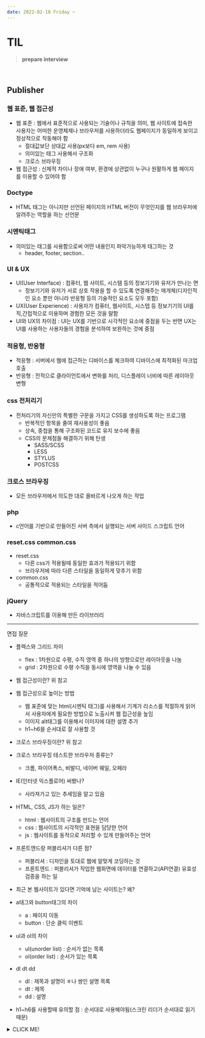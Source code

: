 ```yaml
---
date: 2022-02-18 Friday ~
---
```


# TIL

> **prepare interview**
<br />

## Publisher

### 웹 표준, 웹 접근성
- 웹 표준 : 웹에서 표준적으로 사용되는 기술이나 규칙을 의미, 웹 사이트에 접속한 사용자는 어떠한 운영체제나 브라우저를 사용하더라도 웹페이지가 동일하게 보이고 정상적으로 작동해야 함
  - 절대값보단 상대값 사용(px보다 em, rem 사용)
  - 의미있는 태그 사용해서 구조화
  - 크로스 브라우징
- 웹 접근성 : 신체적 차이나 장애 여부, 환경에 상관없이 누구나 원활하게 웹 페이지를 이용할 수 있어야 함

### Doctype
- HTML 태그는 아니지만 선언된 페이지의 HTML 버전이 무엇인지를 웹 브라우저에 알려주는 역할을 하는 선언문

### 시멘틱태그
- 의미있는 태그를 사용함으로써 어떤 내용인지 파악가능하게 태그하는 것
  - header, footer, section..

### UI & UX
- UI(User Interface) : 컴퓨터, 웹 사이트, 시스템 등의 정보기기와 유저가 만나는 면
  - 정보기기와 유저가 서로 상호 작용을 할 수 있도록 연결해주는 매개체(디자인적인 요소 뿐만 아니라 반응형 등의 기술적인 요소도 모두 포함)
- UX(User Experience) : 사용자가 컴퓨터, 웹사이트, 시스텝 등 정보기기의 UI를 직,간접적으로 이용하며 경험한 모든 것을 말함
- UI와 UX의 차이점 : UI는 UX를 기반으로 시각적인 요소에 중점을 두는 반면 UX는 UI를 사용하는 사용자들의 경험을 분석하여 보완하는 것에 중점

### 적응형, 반응형
- 적응형 : 서버에서 웹에 접근하는 디바이스를 체크하여 디바이스에 최적화된 마크업 호출
- 반응형 : 전적으로 클라이언트에서 변화를 처리, 디스플레이 너비에 따른 레이아웃 변형

### css 전처리기
- 전처리기의 자신만의 특별한 구문을 가지고 CSS를 생성하도록 하는 프로그램
  - 반복적인 항목을 줄여 재사용성이 좋음  
  - 상속, 중첩을 통해 구조화된 코드로 유지 보수에 좋음
  - CSS의 문제점들 해결하기 위해 탄생
    - SASS/SCSS
    - LESS
    - STYLUS
    - POSTCSS

### 크로스 브라우징
- 모든 브라우저에서 의도한 대로 올바르게 나오게 하는 작업

### php
- c언어를 기반으로 만들어진 서버 측에서 실행되는 서버 사이드 스크립트 언어

### reset.css common.css
- reset.css 
  - 다른 css가 적용될때 동일한 효과가 적용되기 위함
  - 브라우저에 따라 다른 스타일을 동일하게 맞추기 위함
- common.css 
  - 공통적으로 적용되는 스타일을 적어둠

### jQuery
- 자바스크립트를 이용해 만든 라이브러리

---
면접 질문

- 플렉스와 그리드 차이
  - flex : 1차원으로 수평, 수직 영역 중 하나의 방향으로만 레이아웃을 나눔
  - grid : 2차원으로 수평 수직을 동시에 영역을 나눌 수 있음

- 웹 접근성이란? 위 참고

- 웹 접근성으로 높이는 방법
  - 웹 표준에 맞는 html(시멘틱 태그)를 사용해서 기계가 리소스를 적절하게 읽어서 사용자에게 필요한 방법으로 노출시켜 웹 접근성을 높임
  - 이미지 alt태그를 이용해서 이미지에 대한 설명 추가
  - h1~h6을 순서대로 잘 사용할 것

- 크로스 브라우징이란? 위 참고

- 크로스 브라우징 테스트한 브라우저 종류는?
  - 크롬, 파이어폭스, 비발디, 네이버 웨일, 오페라

- IE(인터넷 익스플로어) 써봤나?
  - 사라져가고 있는 추세임을 알고 있음

- HTML, CSS, JS가 하는 일은?
  - html : 웹사이트의 구조를 만드는 언어
  - css : 웹사이트의 시각적인 표현을 담당한 언어
  - js : 웹사이트를 동적으로 처리할 수 있게 만들어주는 언어

- 프론트엔드랑 퍼블리셔가 다른 점?
  - 퍼블리셔 : 디자인을 토대로 웹에 알맞게 코딩하는 것
  - 프론트엔드 : 퍼블리셔가 작업한 웹화면에 데이터를 연결하고(API연결) 유효성 검증을 하는 일

- 최근 본 웹사이트가 있다면 기억에 남는 사이트는? 왜?

- a태그와 button태그의 차이
  - a : 페이지 이동
  - button : 단순 클릭 이벤트

- ul과 ol의 차이
  - ul(unorder list) : 순서가 없는 목록
  - ol(order list) : 순서가 있는 목록

- dl dt dd
  - dl : 제목과 설명이 ㅎ나 쌍인 설명 목록
  - dt : 제목
  - dd : 설명

- h1~h6를 사용할때 유의할 점 : 순서대로 사용해야됨(스크린 리더가 순서대로 읽기 때문)












<details>
<summary>CLICK ME!</summary>  

- https://prod.velog.io/@alicewonderland/%EC%9B%B9%ED%8D%BC%EB%B8%94%EB%A6%AC%EC%85%94-%EB%A9%B4%EC%A0%91-%EC%A7%88%EB%AC%B8-%EA%B8%B0%EB%A1%9D
</detials>  
